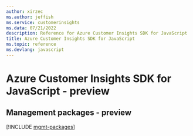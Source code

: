 ```yaml
---
author: xirzec
ms.author: jeffish
ms.service: customerinsights
ms.data: 07/21/2022
description: Reference for Azure Customer Insights SDK for JavaScript
title: Azure Customer Insights SDK for JavaScript
ms.topic: reference
ms.devlang: javascript
---
```

# Azure Customer Insights SDK for JavaScript - preview

## Management packages - preview
[!INCLUDE [mgmt-packages](customer-insights-mgmt-index.md)]
